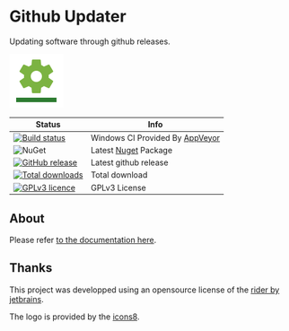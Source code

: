 # Github Updater

Updating software through github releases.

[![logo](docs/logo.png)](https://jcaillon.github.io/GithubUpdater/)

Status | Info
------ | --------
[![Build status](https://ci.appveyor.com/api/projects/status/nnxt2i0fbi3v67v5/branch/master?svg=true)](https://ci.appveyor.com/project/jcaillon/githubupdater) | Windows CI Provided By [AppVeyor][]
![NuGet](https://img.shields.io/nuget/v/Noyacode.GithubUpdater.svg) | Latest [Nuget][] Package
[![GitHub release](https://img.shields.io/github/release/jcaillon/GithubUpdater.svg)](https://github.com/jcaillon/GithubUpdater/releases/latest) | Latest github release
[![Total downloads](https://img.shields.io/github/downloads/jcaillon/GithubUpdater/total.svg)](https://github.com/jcaillon/GithubUpdater/releases) | Total download
[![GPLv3 licence](https://img.shields.io/badge/License-GPLv3-74A5C2.svg)](https://github.com/jcaillon/GithubUpdater/blob/master/LICENSE) | GPLv3 License


[AppVeyor]:http://www.appveyor.com/
[Nuget]:https://www.nuget.org/packages/Noyacode.GithubUpdater/

## About

Please refer [to the documentation here](https://jcaillon.github.io/GithubUpdater/).

## Thanks

This project was developped using an opensource license of the [rider by jetbrains](https://www.jetbrains.com/).

The logo is provided by the [icons8](https://icons8.com/).
